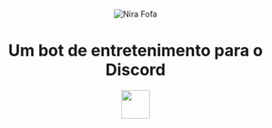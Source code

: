 <p align="center">
  <img src="https://i.postimg.cc/t4VwKg9H/nirapcsentada-removebg-preview.png" title="Nira Fofa" />
</p>
  <h1 align="center">Um bot de entretenimento para o Discord</h1>
  <p align="center">
 <a href="https://recai.site"><img src="https://i.postimg.cc/4xrsrMtm/1298747-instagram-brand-logo-social-media-icon.png" height="50" /></a>
